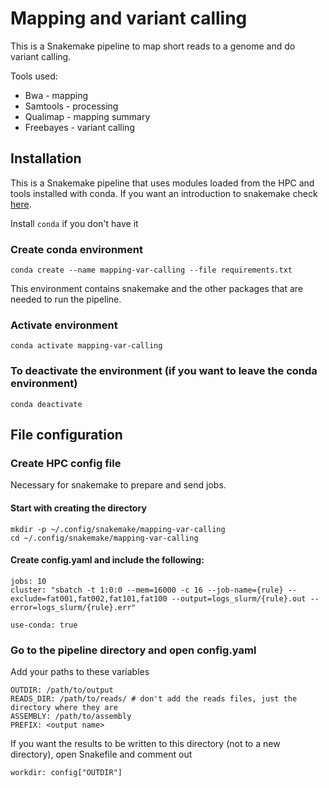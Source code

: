 
# Mapping and variant calling

This is a Snakemake pipeline to map short reads to a genome and do variant calling. 

Tools used:
- Bwa - mapping
- Samtools - processing
- Qualimap - mapping summary
- Freebayes - variant calling

## Installation

This is a Snakemake pipeline that uses modules loaded from the HPC and tools installed with conda.
If you want an introduction to snakemake check [here](https://github.com/CarolinaPB/snakemake-template/blob/master/Short%20introduction%20to%20Snakemake.pdf).


Install `conda` if you don't have it

### Create conda environment

```
conda create --name mapping-var-calling --file requirements.txt
```

This environment contains snakemake and the other packages that are needed to run the pipeline.

### Activate environment
```
conda activate mapping-var-calling
```

### To deactivate the environment (if you want to leave the conda environment)
```
conda deactivate
```

## File configuration
### Create HPC config file

Necessary for snakemake to prepare and send jobs.   

#### Start with creating the directory
```
mkdir -p ~/.config/snakemake/mapping-var-calling
cd ~/.config/snakemake/mapping-var-calling
```

#### Create config.yaml and include the following:
```
jobs: 10
cluster: "sbatch -t 1:0:0 --mem=16000 -c 16 --job-name={rule} --exclude=fat001,fat002,fat101,fat100 --output=logs_slurm/{rule}.out --error=logs_slurm/{rule}.err"

use-conda: true
```

### Go to the pipeline directory and open config.yaml
Add your paths to these variables

```
OUTDIR: /path/to/output
READS_DIR: /path/to/reads/ # don't add the reads files, just the directory where they are
ASSEMBLY: /path/to/assembly
PREFIX: <output name>
```

If you want the results to be written to this directory (not to a new directory), open Snakefile and comment out 
```
workdir: config["OUTDIR"]
```

